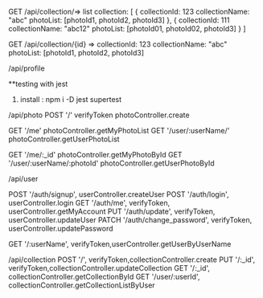 GET /api/collection/=> list collection:
[
    {
        collectionId: 123
        collectionName: "abc"
        photoList: [photoId1, photoId2, photoId3]
    },
    {
        collectionId: 111
        collectionName: "abc12"
        photoList: [photoId01, photoId02, photoId3]
    }
]

GET /api/collection/{id} 
=> collectionId: 123
   collectionName: "abc"
   photoList: [photoId1, photoId2, photoId3]

/api/profile

 **testing with jest
 1. install : npm i -D jest supertest

/api/photo
POST  '/'                           verifyToken photoController.create

GET  '/me'                          photoController.getMyPhotoList
GET  '/user/:userName/'             photoController.getUserPhotoList

GET  '/me/:_id'                     photoController.getMyPhotoById
GET  '/user/:userName/:photoId'     photoController.getUserPhotoById

/api/user

POST    '/auth/signup',             userController.createUser
POST    '/auth/login',              userController.login
GET     '/auth/me',                 verifyToken, userController.getMyAccount
PUT     '/auth/update',             verifyToken, userController.updateUser
PATCH   '/auth/change_password',    verifyToken, userController.updatePassword

GET     '/:userName',               verifyToken,userController.getUserByUserName

/api/collection
POST    '/',                verifyToken,collectionController.create
PUT     '/:_id',            verifyToken,collectionController.updateCollection
GET     '/:_id',            collectionController.getCollectionById
GET     '/user/:userId',    collectionController.getCollectionListByUser

